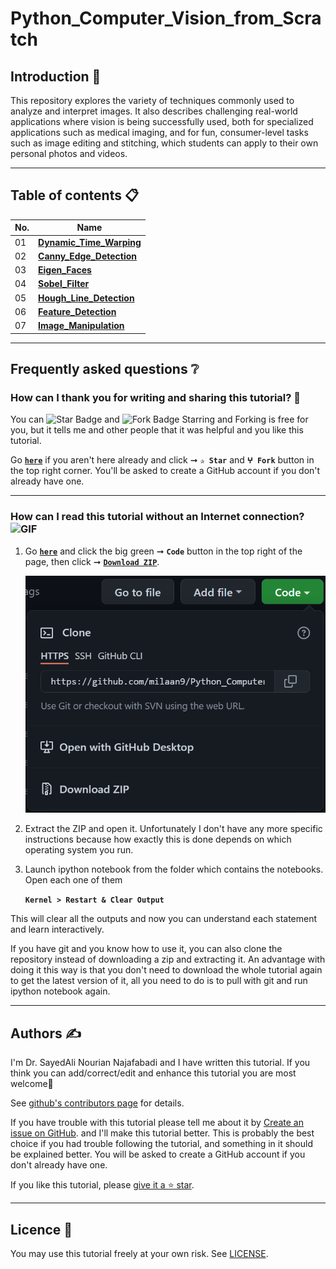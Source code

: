 # Python_Computer_Vision_from_Scratch

## Introduction 👋

This repository explores the variety of techniques commonly used to analyze and interpret images. It also describes challenging real-world applications where vision is being successfully used, both for specialized applications such as medical imaging, and for fun, consumer-level tasks such as image editing and stitching, which students can apply to their own personal photos and videos.

---

## Table of contents 📋

| **No.** | **Name** | 
| ------- | -------- | 
| 01 | **[Dynamic_Time_Warping](https://github.com/salinourian/python_Computer_Vision_from_Scratch/tree/main/01_Dynamic_Time_Warping)** |
| 02 | **[Canny_Edge_Detection](https://github.com/salinourian/python_Computer_Vision_from_Scratch/tree/main/02_Canny_Edge_Detection)** |
| 03 | **[Eigen_Faces](https://github.com/salinourian/python_Computer_Vision_from_Scratch/tree/main/03_Eigen_Faces)** |
| 04 | **[Sobel_Filter](https://github.com/salinourian/python_Computer_Vision_from_Scratch/tree/main/04_Sobel_Filter)** |
| 05 | **[Hough_Line_Detection](https://github.com/salinourian/python_Computer_Vision_from_Scratch/tree/main/05_Hough_Line_Detection)** |
| 06 | **[Feature_Detection](https://github.com/salinourian/python_Computer_Vision_from_Scratch/tree/main/06_Feature_Detection)** |
| 07 | **[Image_Manipulation](https://github.com/salinourian/python_Computer_Vision_from_Scratch/tree/main/07_Image_Manipulation)** |


---

## Frequently asked questions ❔

### How can I thank you for writing and sharing this tutorial? 🌷

You can <img src="https://img.shields.io/static/v1?label=%E2%AD%90 Star &message=if%20useful&style=style=flat&color=blue" alt="Star Badge"/> and <img src="https://img.shields.io/static/v1?label=%E2%B5%96 Fork &message=if%20useful&style=style=flat&color=blue" alt="Fork Badge"/> Starring and Forking is free for you, but it tells me and other people that it was helpful and you like this tutorial.

Go [**`here`**](https://github.com/salinourian/python_Computer_Vision_from_Scratch) if you aren't here already and click ➞ **`✰ Star`** and **`ⵖ Fork`** button in the top right corner. You'll be asked to create a GitHub account if you don't already have one.

---

### How can I read this tutorial without an Internet connection? <img alt="GIF" src="https://github.com/TheDudeThatCode/TheDudeThatCode/blob/master/Assets/hmm.gif" width="20" />

1. Go [**`here`**](https://github.com/salinourian/python_Computer_Vision_from_Scratch) and click the big green ➞ **`Code`** button in the top right of the page, then click ➞ [**`Download ZIP`**](https://github.com/salinourian/python_Computer_Vision_from_Scratch/archive/refs/heads/main.zip).

    ![Download ZIP](img/dnld_rep.png) 

2. Extract the ZIP and open it. Unfortunately I don't have any more specific instructions because how exactly this is done depends on which operating system you run.
    
3. Launch ipython notebook from the folder which contains the notebooks. Open each one of them
  
    **`Kernel > Restart & Clear Output`**
    
This will clear all the outputs and now you can understand each statement and learn interactively.

If you have git and you know how to use it, you can also clone the repository instead of downloading a zip and extracting it. An advantage with doing it this way is that you don't need to download the whole tutorial again to get the latest version of it, all you need to do is to pull with git and run ipython notebook again.

---

## Authors ✍️

I'm Dr. SayedAli Nourian Najafabadi and I have written this tutorial. If you think you can add/correct/edit and enhance this tutorial you are most welcome🙏

See [github's contributors page](https://github.com/salinourian/python_Computer_Vision_from_Scratch/graphs/contributors) for details.

If you have trouble with this tutorial please tell me about it by [Create an issue on GitHub](https://github.com/salinourian/python_Computer_Vision_from_Scratch/issues/new). and I'll make this tutorial better. This is probably the best choice if you had trouble following the tutorial, and something in it should be explained better. You will be asked to create a GitHub account if you don't already have one.

If you like this tutorial, please [give it a ⭐ star](https://github.com/salinourian/python_Computer_Vision_from_Scratch).

---

## Licence 📜

You may use this tutorial freely at your own risk. See [LICENSE](./LICENSE).

